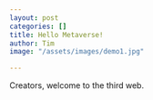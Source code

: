 ```yaml
---
layout: post
categories: []
title: Hello Metaverse!
author: Tim
image: "/assets/images/demo1.jpg"

---
```

Creators, welcome to the third web.